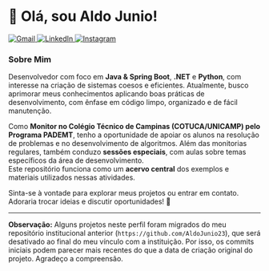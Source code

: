 # 👋 Olá, sou Aldo Junio!

<p align="left">
  <a href="mailto:aldojunio.dev@gmail.com" target="_blank">
    <img src="https://img.shields.io/badge/Gmail-D14836?style=for-the-badge&logo=gmail&logoColor=white" alt="Gmail"/>
  </a>
  <a href="https://www.linkedin.com/in/aldo-brand%C3%A3o-a4185a37a/" target="_blank">
    <img src="https://img.shields.io/badge/LinkedIn-0077B5?style=for-the-badge&logo=linkedin&logoColor=white" alt="LinkedIn"/>
  </a>
  <a href="https://instagram.com/aldoestima" target="_blank">
    <img src="https://img.shields.io/badge/Instagram-E4405F?style=for-the-badge&logo=instagram&logoColor=white" alt="Instagram"/>
  </a>
</p>

### Sobre Mim
Desenvolvedor com foco em **Java & Spring Boot**, **.NET** e **Python**, com interesse na criação de sistemas coesos e eficientes. Atualmente, busco aprimorar meus conhecimentos aplicando boas práticas de desenvolvimento, com ênfase em código limpo, organizado e de fácil manutenção.

Como **Monitor no Colégio Técnico de Campinas (COTUCA/UNICAMP) pelo Programa PADEMT**, tenho a oportunidade de apoiar os alunos na resolução de problemas e no desenvolvimento de algoritmos. Além das monitorias regulares, também conduzo **sessões especiais**, com aulas  sobre temas específicos da área de desenvolvimento.  
Este repositório funciona como um **acervo central** dos exemplos e materiais utilizados nessas atividades.


Sinta-se à vontade para explorar meus projetos ou entrar em contato. Adoraria trocar ideias e discutir oportunidades! 🚀

---

**Observação:** Alguns projetos neste perfil foram migrados do meu repositório institucional anterior (`https://github.com/AldoJunio23`), que será desativado ao final do meu vínculo com a instituição. Por isso, os commits iniciais podem parecer mais recentes do que a data de criação original do projeto. Agradeço a compreensão.
